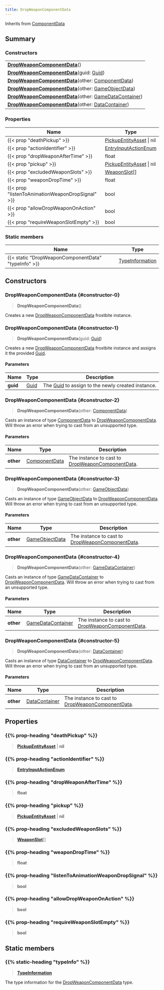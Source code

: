 ```yaml
---
title: DropWeaponComponentData
---
```


Inherits from [ComponentData](/vext/ref/fb/componentdata)

## Summary

### Constructors

|  |
| --- |
| **[DropWeaponComponentData](#constructor-0)**() |
| **[DropWeaponComponentData](#constructor-1)**(guid: [Guid](/vext/ref/shared/type/guid)) |
| **[DropWeaponComponentData](#constructor-2)**(other: [ComponentData](/vext/ref/fb/componentdata)) |
| **[DropWeaponComponentData](#constructor-3)**(other: [GameObjectData](/vext/ref/fb/gameobjectdata)) |
| **[DropWeaponComponentData](#constructor-4)**(other: [GameDataContainer](/vext/ref/fb/gamedatacontainer)) |
| **[DropWeaponComponentData](#constructor-5)**(other: [DataContainer](/vext/ref/shared/type/datacontainer)) |

### Properties

| Name | Type |
| ---- | ---- |
| {{< prop "deathPickup" >}} | [PickupEntityAsset](/vext/ref/fb/pickupentityasset) \| nil |
| {{< prop "actionIdentifier" >}} | [EntryInputActionEnum](/vext/ref/fb/entryinputactionenum) |
| {{< prop "dropWeaponAfterTime" >}} | float |
| {{< prop "pickup" >}} | [PickupEntityAsset](/vext/ref/fb/pickupentityasset) \| nil |
| {{< prop "excludedWeaponSlots" >}} | [WeaponSlot](/vext/ref/fb/weaponslot)[] |
| {{< prop "weaponDropTime" >}} | float |
| {{< prop "listenToAnimationWeaponDropSignal" >}} | bool |
| {{< prop "allowDropWeaponOnAction" >}} | bool |
| {{< prop "requireWeaponSlotEmpty" >}} | bool |

### Static members

| Name | Type |
| ---- | ---- |
| {{< static "DropWeaponComponentData" "typeInfo" >}} | [TypeInformation](/vext/ref/shared/type/typeinformation) |

## Constructors

### DropWeaponComponentData {#constructor-0}

> **DropWeaponComponentData**()

Creates a new [DropWeaponComponentData](/vext/ref/fb/dropweaponcomponentdata) frostbite instance.

### DropWeaponComponentData {#constructor-1}

> **DropWeaponComponentData**(guid: [Guid](/vext/ref/shared/type/guid))

Creates a new [DropWeaponComponentData](/vext/ref/fb/dropweaponcomponentdata) frostbite instance and assigns it the provided [Guid](/vext/ref/shared/type/guid).

#### Parameters

| Name | Type | Description |
| ---- | ---- | ----------- |
| **guid** | [Guid](/vext/ref/shared/type/guid) | The [Guid](/vext/ref/shared/type/guid) to assign to the newly created instance. |

### DropWeaponComponentData {#constructor-2}

> **DropWeaponComponentData**(other: [ComponentData](/vext/ref/fb/componentdata))

Casts an instance of type [ComponentData](/vext/ref/fb/componentdata) to [DropWeaponComponentData](/vext/ref/fb/dropweaponcomponentdata). Will throw an error when trying to cast from an unsupported type.

#### Parameters

| Name | Type | Description |
| ---- | ---- | ----------- |
| **other** | [ComponentData](/vext/ref/fb/componentdata) | The instance to cast to [DropWeaponComponentData](/vext/ref/fb/dropweaponcomponentdata). |

### DropWeaponComponentData {#constructor-3}

> **DropWeaponComponentData**(other: [GameObjectData](/vext/ref/fb/gameobjectdata))

Casts an instance of type [GameObjectData](/vext/ref/fb/gameobjectdata) to [DropWeaponComponentData](/vext/ref/fb/dropweaponcomponentdata). Will throw an error when trying to cast from an unsupported type.

#### Parameters

| Name | Type | Description |
| ---- | ---- | ----------- |
| **other** | [GameObjectData](/vext/ref/fb/gameobjectdata) | The instance to cast to [DropWeaponComponentData](/vext/ref/fb/dropweaponcomponentdata). |

### DropWeaponComponentData {#constructor-4}

> **DropWeaponComponentData**(other: [GameDataContainer](/vext/ref/fb/gamedatacontainer))

Casts an instance of type [GameDataContainer](/vext/ref/fb/gamedatacontainer) to [DropWeaponComponentData](/vext/ref/fb/dropweaponcomponentdata). Will throw an error when trying to cast from an unsupported type.

#### Parameters

| Name | Type | Description |
| ---- | ---- | ----------- |
| **other** | [GameDataContainer](/vext/ref/fb/gamedatacontainer) | The instance to cast to [DropWeaponComponentData](/vext/ref/fb/dropweaponcomponentdata). |

### DropWeaponComponentData {#constructor-5}

> **DropWeaponComponentData**(other: [DataContainer](/vext/ref/shared/type/datacontainer))

Casts an instance of type [DataContainer](/vext/ref/shared/type/datacontainer) to [DropWeaponComponentData](/vext/ref/fb/dropweaponcomponentdata). Will throw an error when trying to cast from an unsupported type.

#### Parameters

| Name | Type | Description |
| ---- | ---- | ----------- |
| **other** | [DataContainer](/vext/ref/shared/type/datacontainer) | The instance to cast to [DropWeaponComponentData](/vext/ref/fb/dropweaponcomponentdata). |

## Properties

### {{% prop-heading "deathPickup" %}}

> **[PickupEntityAsset](/vext/ref/fb/pickupentityasset)** \| **nil**

### {{% prop-heading "actionIdentifier" %}}

> **[EntryInputActionEnum](/vext/ref/fb/entryinputactionenum)**

### {{% prop-heading "dropWeaponAfterTime" %}}

> **float**

### {{% prop-heading "pickup" %}}

> **[PickupEntityAsset](/vext/ref/fb/pickupentityasset)** \| **nil**

### {{% prop-heading "excludedWeaponSlots" %}}

> **[WeaponSlot](/vext/ref/fb/weaponslot)**[]

### {{% prop-heading "weaponDropTime" %}}

> **float**

### {{% prop-heading "listenToAnimationWeaponDropSignal" %}}

> **bool**

### {{% prop-heading "allowDropWeaponOnAction" %}}

> **bool**

### {{% prop-heading "requireWeaponSlotEmpty" %}}

> **bool**

## Static members

### {{% static-heading "typeInfo" %}}

> **[TypeInformation](/vext/ref/shared/type/typeinformation)**

The type information for the [DropWeaponComponentData](/vext/ref/fb/dropweaponcomponentdata) type.

